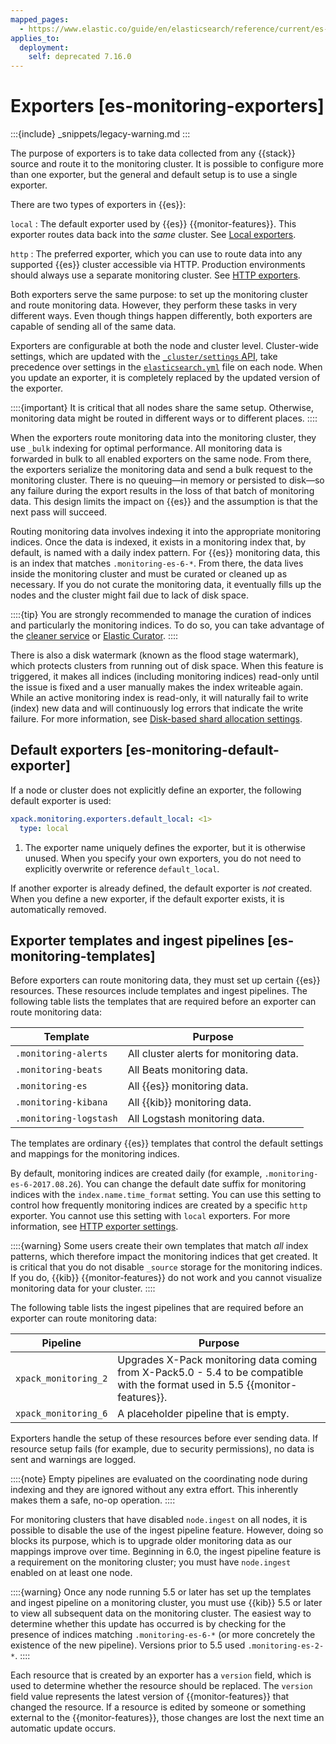 ```yaml
---
mapped_pages:
  - https://www.elastic.co/guide/en/elasticsearch/reference/current/es-monitoring-exporters.html
applies_to:
  deployment:
    self: deprecated 7.16.0
---
```



# Exporters [es-monitoring-exporters]

:::{include} _snippets/legacy-warning.md
:::

The purpose of exporters is to take data collected from any {{stack}} source and route it to the monitoring cluster. It is possible to configure more than one exporter, but the general and default setup is to use a single exporter.

There are two types of exporters in {{es}}:

`local`
:   The default exporter used by {{es}} {{monitor-features}}. This exporter routes data back into the *same* cluster. See [Local exporters](es-local-exporter.md).

`http`
:   The preferred exporter, which you can use to route data into any supported {{es}} cluster accessible via HTTP. Production environments should always use a separate monitoring cluster. See [HTTP exporters](es-http-exporter.md).

Both exporters serve the same purpose: to set up the monitoring cluster and route monitoring data. However, they perform these tasks in very different ways. Even though things happen differently, both exporters are capable of sending all of the same data.

Exporters are configurable at both the node and cluster level. Cluster-wide settings, which are updated with the [`_cluster/settings` API](https://www.elastic.co/docs/api/doc/elasticsearch/operation/operation-cluster-put-settings), take precedence over settings in the [`elasticsearch.yml`](/deploy-manage/stack-settings.md) file on each node. When you update an exporter, it is completely replaced by the updated version of the exporter.

::::{important}
It is critical that all nodes share the same setup. Otherwise, monitoring data might be routed in different ways or to different places.
::::


When the exporters route monitoring data into the monitoring cluster, they use `_bulk` indexing for optimal performance. All monitoring data is forwarded in bulk to all enabled exporters on the same node. From there, the exporters serialize the monitoring data and send a bulk request to the monitoring cluster. There is no queuing—​in memory or persisted to disk—​so any failure during the export results in the loss of that batch of monitoring data. This design limits the impact on {{es}} and the assumption is that the next pass will succeed.

Routing monitoring data involves indexing it into the appropriate monitoring indices. Once the data is indexed, it exists in a monitoring index that, by default, is named with a daily index pattern. For {{es}} monitoring data, this is an index that matches `.monitoring-es-6-*`. From there, the data lives inside the monitoring cluster and must be curated or cleaned up as necessary. If you do not curate the monitoring data, it eventually fills up the nodes and the cluster might fail due to lack of disk space.

::::{tip}
You are strongly recommended to manage the curation of indices and particularly the monitoring indices. To do so, you can take advantage of the [cleaner service](es-local-exporter.md#local-exporter-cleaner) or [Elastic Curator](curator://reference/index.md).
::::


There is also a disk watermark (known as the flood stage watermark), which protects clusters from running out of disk space. When this feature is triggered, it makes all indices (including monitoring indices) read-only until the issue is fixed and a user manually makes the index writeable again. While an active monitoring index is read-only, it will naturally fail to write (index) new data and will continuously log errors that indicate the write failure. For more information, see [Disk-based shard allocation settings](elasticsearch://reference/elasticsearch/configuration-reference/cluster-level-shard-allocation-routing-settings.md#disk-based-shard-allocation).


## Default exporters [es-monitoring-default-exporter]

If a node or cluster does not explicitly define an exporter, the following default exporter is used:

```yaml
xpack.monitoring.exporters.default_local: <1>
  type: local
```

1. The exporter name uniquely defines the exporter, but it is otherwise unused. When you specify your own exporters, you do not need to explicitly overwrite or reference `default_local`.


If another exporter is already defined, the default exporter is *not* created. When you define a new exporter, if the default exporter exists, it is automatically removed.


## Exporter templates and ingest pipelines [es-monitoring-templates]

Before exporters can route monitoring data, they must set up certain {{es}} resources. These resources include templates and ingest pipelines. The following table lists the templates that are required before an exporter can route monitoring data:

| Template | Purpose |
| --- | --- |
| `.monitoring-alerts` | All cluster alerts for monitoring data. |
| `.monitoring-beats` | All Beats monitoring data. |
| `.monitoring-es` | All {{es}} monitoring data. |
| `.monitoring-kibana` | All {{kib}} monitoring data. |
| `.monitoring-logstash` | All Logstash monitoring data. |

The templates are ordinary {{es}} templates that control the default settings and mappings for the monitoring indices.

By default, monitoring indices are created daily (for example, `.monitoring-es-6-2017.08.26`). You can change the default date suffix for monitoring indices with the `index.name.time_format` setting. You can use this setting to control how frequently monitoring indices are created by a specific `http` exporter. You cannot use this setting with `local` exporters. For more information, see [HTTP exporter settings](elasticsearch://reference/elasticsearch/configuration-reference/monitoring-settings.md#http-exporter-settings).

::::{warning}
Some users create their own templates that match *all* index patterns, which therefore impact the monitoring indices that get created. It is critical that you do not disable `_source` storage for the monitoring indices. If you do, {{kib}} {{monitor-features}} do not work and you cannot visualize monitoring data for your cluster.
::::


The following table lists the ingest pipelines that are required before an exporter can route monitoring data:

| Pipeline | Purpose |
| --- | --- |
| `xpack_monitoring_2` | Upgrades X-Pack monitoring data coming from X-Pack5.0 - 5.4 to be compatible with the format used in 5.5 {{monitor-features}}. |
| `xpack_monitoring_6` | A placeholder pipeline that is empty. |

Exporters handle the setup of these resources before ever sending data. If resource setup fails (for example, due to security permissions), no data is sent and warnings are logged.

::::{note}
Empty pipelines are evaluated on the coordinating node during indexing and they are ignored without any extra effort. This inherently makes them a safe, no-op operation.
::::


For monitoring clusters that have disabled `node.ingest` on all nodes, it is possible to disable the use of the ingest pipeline feature. However, doing so blocks its purpose, which is to upgrade older monitoring data as our mappings improve over time. Beginning in 6.0, the ingest pipeline feature is a requirement on the monitoring cluster; you must have `node.ingest` enabled on at least one node.

::::{warning}
Once any node running 5.5 or later has set up the templates and ingest pipeline on a monitoring cluster, you must use {{kib}} 5.5 or later to view all subsequent data on the monitoring cluster. The easiest way to determine whether this update has occurred is by checking for the presence of indices matching `.monitoring-es-6-*` (or more concretely the existence of the new pipeline). Versions prior to 5.5 used `.monitoring-es-2-*`.
::::


Each resource that is created by an exporter has a `version` field, which is used to determine whether the resource should be replaced. The `version` field value represents the latest version of {{monitor-features}} that changed the resource. If a resource is edited by someone or something external to the {{monitor-features}}, those changes are lost the next time an automatic update occurs.

